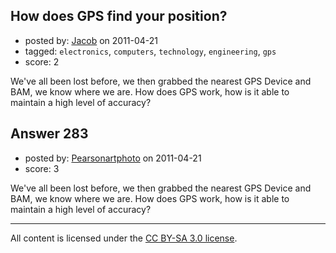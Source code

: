## How does GPS find your position?

- posted by: [Jacob](https://stackexchange.com/users/-1/28-jacob) on 2011-04-21
- tagged: `electronics`, `computers`, `technology`, `engineering`, `gps`
- score: 2

We've all been lost before, we then grabbed the nearest GPS Device and BAM, we know where we are. How does GPS work, how is it able to maintain a high level of accuracy?   


## Answer 283

- posted by: [Pearsonartphoto](https://stackexchange.com/users/-1/67-pearsonartphoto) on 2011-04-21
- score: 3

We've all been lost before, we then grabbed the nearest GPS Device and BAM, we know where we are. How does GPS work, how is it able to maintain a high level of accuracy?   



---

All content is licensed under the [CC BY-SA 3.0 license](https://creativecommons.org/licenses/by-sa/3.0/).
